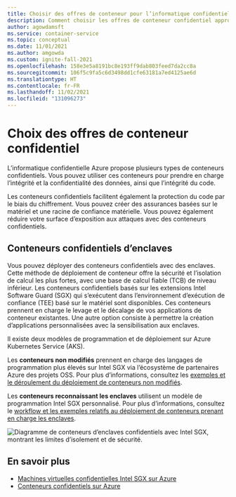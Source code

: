 ```yaml
---
title: Choisir des offres de conteneur pour l’informatique confidentielle
description: Comment choisir les offres de conteneur confidentiel appropriées pour répondre à vos besoins en matière de sécurité, d’isolation et de développement.
author: agowdamsft
ms.service: container-service
ms.topic: conceptual
ms.date: 11/01/2021
ms.author: amgowda
ms.custom: ignite-fall-2021
ms.openlocfilehash: 158e3e5a8191bc8e193ff9dab803feed7da2cc8a
ms.sourcegitcommit: 106f5c9fa5c6d3498dd1cfe63181a7ed4125ae6d
ms.translationtype: HT
ms.contentlocale: fr-FR
ms.lasthandoff: 11/02/2021
ms.locfileid: "131096273"
---
```

# <a name="choosing-confidential-container-offerings"></a>Choix des offres de conteneur confidentiel

L’informatique confidentielle Azure propose plusieurs types de conteneurs confidentiels. Vous pouvez utiliser ces conteneurs pour prendre en charge l’intégrité et la confidentialité des données, ainsi que l’intégrité du code.

Les conteneurs confidentiels facilitent également la protection du code par le biais du chiffrement. Vous pouvez créer des assurances basées sur le matériel et une racine de confiance matérielle. Vous pouvez également réduire votre surface d’exposition aux attaques avec des conteneurs confidentiels.

## <a name="enclaves-confidential-containers"></a>Conteneurs confidentiels d’enclaves

Vous pouvez déployer des conteneurs confidentiels avec des enclaves. Cette méthode de déploiement de conteneur offre la sécurité et l’isolation de calcul les plus fortes, avec une base de calcul fiable (TCB) de niveau inférieur. Les conteneurs confidentiels basés sur les extensions Intel Software Guard (SGX) qui s’exécutent dans l’environnement d’exécution de confiance (TEE) basé sur le matériel sont disponibles. Ces conteneurs prennent en charge le levage et le décalage de vos applications de conteneur existantes. Une autre option consiste à permettre la création d’applications personnalisées avec la sensibilisation aux enclaves.

Il existe deux modèles de programmation et de déploiement sur Azure Kubernetes Service (AKS). 

Les **conteneurs non modifiés** prennent en charge des langages de programmation plus élevés sur Intel SGX via l’écosystème de partenaires Azure des projets OSS. Pour plus d’informations, consultez les [exemples et le déroulement du déploiement de conteneurs non modifiés](./confidential-containers.md).

Les **conteneurs reconnaissant les enclaves** utilisent un modèle de programmation Intel SGX personnalisé. Pour plus d’informations, consultez le [workflow et les exemples relatifs au déploiement de conteneurs prenant en charge les enclaves](./enclave-aware-containers.md). 

![Diagramme de conteneurs d’enclaves confidentiels avec Intel SGX, montrant les limites d’isolement et de sécurité.](./media/confidential-containers/confidential-container-intel-sgx.png)

## <a name="learn-more"></a>En savoir plus

- [Machines virtuelles confidentielles Intel SGX sur Azure](./virtual-machine-solutions-sgx.md)
- [Conteneurs confidentiels sur Azure](./confidential-containers.md)
